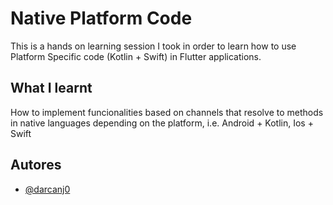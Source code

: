 
# Native Platform Code

This is a hands on learning session I took in order to learn how to use Platform Specific code (Kotlin + Swift) in Flutter applications.


## What I learnt

How to implement funcionalities based on channels that resolve to methods in native languages depending on the platform, i.e. Android + Kotlin, Ios + Swift


## Autores

- [@darcanj0](https://www.github.com/darcanj0)

